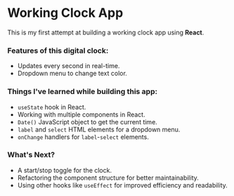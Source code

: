 # Working Clock App

This is my first attempt at building a working clock app using **React**.

### Features of this digital clock:
* Updates every second in real-time.
* Dropdown menu to change text color.

### Things I've learned while building this app:
- `useState` hook in React.
- Working with multiple components in React.
- `Date()` JavaScript object to get the current time.
- `label` and `select` HTML elements for a dropdown menu.
- `onChange` handlers for `label`-`select` elements.

### What's Next?
- A start/stop toggle for the clock.
- Refactoring the component structure for better maintainability.
- Using other hooks like `useEffect` for improved efficiency and readability.
